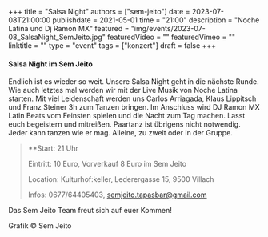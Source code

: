 +++
title = "Salsa Night"
authors = ["sem-jeito"]
date = 2023-07-08T21:00:00
publishdate = 2021-05-01
time = "21:00"
description = "Noche Latina und Dj Ramon MX"
featured = "img/events/2023-07-08_SalsaNight_SemJeito.jpg"
featuredVideo = ""
featuredVimeo = ""
linktitle = ""
type = "event"
tags = ["konzert"]
draft = false
+++


#### Salsa Night im Sem Jeito

Endlich ist es wieder so weit. Unsere Salsa Night geht in die nächste Runde. Wie auch letztes mal werden wir mit der Live Musik von Noche Latina starten. Mit viel Leidenschaft werden uns Carlos Arriagada, Klaus Lippitsch und Franz Steiner 3h zum Tanzen bringen. Im Anschluss wird DJ Ramon MX Latin Beats vom Feinsten spielen und die Nacht zum Tag machen. Lasst euch begeistern und mitreißen. Paartanz ist übrigens nicht notwendig. Jeder kann tanzen wie er mag. Alleine, zu zweit oder in der Gruppe.

>**Start: 21 Uhr
>
>Eintritt: 10 Euro, Vorverkauf 8 Euro im Sem Jeito
>
>Location: Kulturhof:keller, Lederergasse 15, 9500 Villach
>
>Infos: 0677/64405403, semjeito.tapasbar@gmail.com

Das Sem Jeito Team freut sich auf euer Kommen!

Grafik © Sem Jeito
